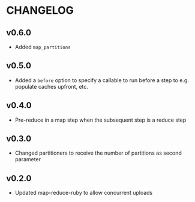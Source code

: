 # CHANGELOG

## v0.6.0

* Added `map_partitions`

## v0.5.0

* Added a `before` option to specify a callable to run before
  a step to e.g. populate caches upfront, etc.

## v0.4.0

* Pre-reduce in a map step when the subsequent step is a
  reduce step

## v0.3.0

* Changed partitioners to receive the number of partitions
  as second parameter

## v0.2.0

* Updated map-reduce-ruby to allow concurrent uploads
